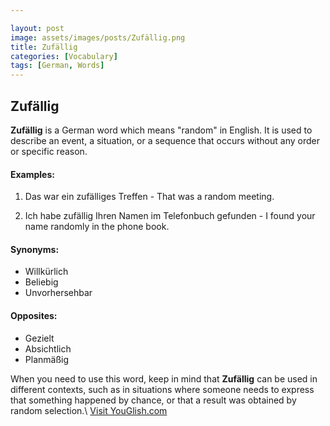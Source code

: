 ```yaml
---

layout: post
image: assets/images/posts/Zufällig.png
title: Zufällig
categories: [Vocabulary]
tags: [German, Words]
---
```


## Zufällig

**Zufällig** is a German word which means "random" in English. It is used to describe an event, a situation, or a sequence that occurs without any order or specific reason. 

#### Examples: 

1. Das war ein zufälliges Treffen - That was a random meeting.
 
2. Ich habe zufällig Ihren Namen im Telefonbuch gefunden - I found your name randomly in the phone book.

#### Synonyms:

- Willkürlich
- Beliebig
- Unvorhersehbar

#### Opposites:

- Gezielt
- Absichtlich
- Planmäßig

When you need to use this word, keep in mind that **Zufällig** can be used in different contexts, such as in situations where someone needs to express that something happened by chance, or that a result was obtained by random selection.\ <a id="yg-widget-0" class="youglish-widget" data-query="Zufällig" data-lang="german" data-components="8412" data-auto-start="0" data-bkg-color="theme_light" data-title="How%20to%20pronounce%20Zufällig%20in%20German"  rel="nofollow" href="https://youglish.com">Visit YouGlish.com</a><script async src="https://youglish.com/public/emb/widget.js" charset="utf-8"></script>